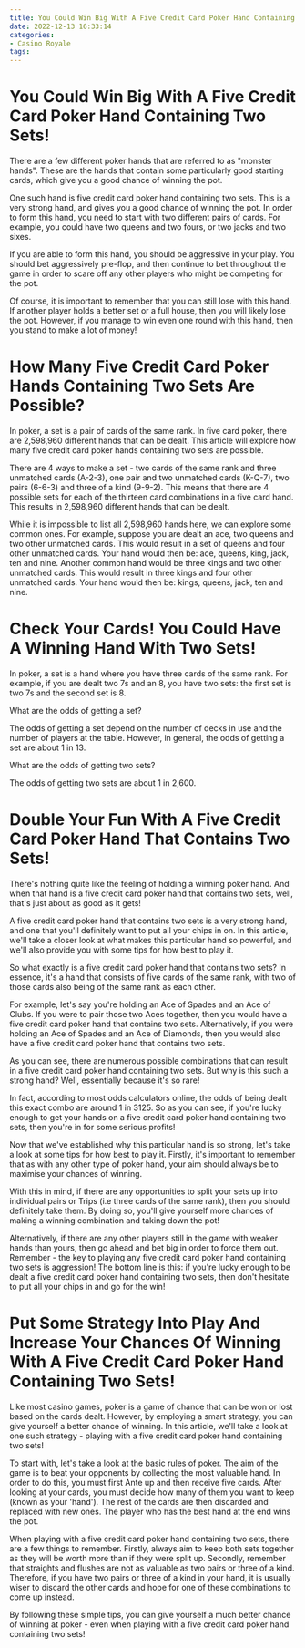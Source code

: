 ```yaml
---
title: You Could Win Big With A Five Credit Card Poker Hand Containing Two Sets!
date: 2022-12-13 16:33:14
categories:
- Casino Royale
tags:
---
```



#  You Could Win Big With A Five Credit Card Poker Hand Containing Two Sets!

There are a few different poker hands that are referred to as "monster hands". These are the hands that contain some particularly good starting cards, which give you a good chance of winning the pot.

One such hand is five credit card poker hand containing two sets. This is a very strong hand, and gives you a good chance of winning the pot. In order to form this hand, you need to start with two different pairs of cards. For example, you could have two queens and two fours, or two jacks and two sixes.

If you are able to form this hand, you should be aggressive in your play. You should bet aggressively pre-flop, and then continue to bet throughout the game in order to scare off any other players who might be competing for the pot.

Of course, it is important to remember that you can still lose with this hand. If another player holds a better set or a full house, then you will likely lose the pot. However, if you manage to win even one round with this hand, then you stand to make a lot of money!

#  How Many Five Credit Card Poker Hands Containing Two Sets Are Possible?

In poker, a set is a pair of cards of the same rank. In five card poker, there are 2,598,960 different hands that can be dealt. This article will explore how many five credit card poker hands containing two sets are possible.

There are 4 ways to make a set - two cards of the same rank and three unmatched cards (A-2-3), one pair and two unmatched cards (K-Q-7), two pairs (6-6-3) and three of a kind (9-9-2). This means that there are 4 possible sets for each of the thirteen card combinations in a five card hand. This results in 2,598,960 different hands that can be dealt.

While it is impossible to list all 2,598,960 hands here, we can explore some common ones. For example, suppose you are dealt an ace, two queens and two other unmatched cards. This would result in a set of queens and four other unmatched cards. Your hand would then be: ace, queens, king, jack, ten and nine. Another common hand would be three kings and two other unmatched cards. This would result in three kings and four other unmatched cards. Your hand would then be: kings, queens, jack, ten and nine.

#  Check Your Cards! You Could Have A Winning Hand With Two Sets!

In poker, a set is a hand where you have three cards of the same rank. For example, if you are dealt two 7s and an 8, you have two sets: the first set is two 7s and the second set is 8.

What are the odds of getting a set?

The odds of getting a set depend on the number of decks in use and the number of players at the table. However, in general, the odds of getting a set are about 1 in 13.

What are the odds of getting two sets?

The odds of getting two sets are about 1 in 2,600.

#  Double Your Fun With A Five Credit Card Poker Hand That Contains Two Sets!

There's nothing quite like the feeling of holding a winning poker hand. And when that hand is a five credit card poker hand that contains two sets, well, that's just about as good as it gets!

A five credit card poker hand that contains two sets is a very strong hand, and one that you'll definitely want to put all your chips in on. In this article, we'll take a closer look at what makes this particular hand so powerful, and we'll also provide you with some tips for how best to play it.

So what exactly is a five credit card poker hand that contains two sets? In essence, it's a hand that consists of five cards of the same rank, with two of those cards also being of the same rank as each other.

For example, let's say you're holding an Ace of Spades and an Ace of Clubs. If you were to pair those two Aces together, then you would have a five credit card poker hand that contains two sets. Alternatively, if you were holding an Ace of Spades and an Ace of Diamonds, then you would also have a five credit card poker hand that contains two sets.

As you can see, there are numerous possible combinations that can result in a five credit card poker hand containing two sets. But why is this such a strong hand? Well, essentially because it's so rare!

In fact, according to most odds calculators online, the odds of being dealt this exact combo are around 1 in 3125. So as you can see, if you're lucky enough to get your hands on a five credit card poker hand containing two sets, then you're in for some serious profits!

Now that we've established why this particular hand is so strong, let's take a look at some tips for how best to play it. Firstly, it's important to remember that as with any other type of poker hand, your aim should always be to maximise your chances of winning.

With this in mind, if there are any opportunities to split your sets up into individual pairs or Trips (i.e three cards of the same rank), then you should definitely take them. By doing so, you'll give yourself more chances of making a winning combination and taking down the pot!

Alternatively, if there are any other players still in the game with weaker hands than yours, then go ahead and bet big in order to force them out. Remember - the key to playing any five credit card poker hand containing two sets is aggression!
The bottom line is this: if you're lucky enough to be dealt a five credit card poker hand containing two sets, then don't hesitate to put all your chips in and go for the win!

#  Put Some Strategy Into Play And Increase Your Chances Of Winning With A Five Credit Card Poker Hand Containing Two Sets!

Like most casino games, poker is a game of chance that can be won or lost based on the cards dealt. However, by employing a smart strategy, you can give yourself a better chance of winning. In this article, we'll take a look at one such strategy - playing with a five credit card poker hand containing two sets!

To start with, let's take a look at the basic rules of poker. The aim of the game is to beat your opponents by collecting the most valuable hand. In order to do this, you must first Ante up and then receive five cards. After looking at your cards, you must decide how many of them you want to keep (known as your 'hand'). The rest of the cards are then discarded and replaced with new ones. The player who has the best hand at the end wins the pot.

When playing with a five credit card poker hand containing two sets, there are a few things to remember. Firstly, always aim to keep both sets together as they will be worth more than if they were split up. Secondly, remember that straights and flushes are not as valuable as two pairs or three of a kind. Therefore, if you have two pairs or three of a kind in your hand, it is usually wiser to discard the other cards and hope for one of these combinations to come up instead.

By following these simple tips, you can give yourself a much better chance of winning at poker - even when playing with a five credit card poker hand containing two sets!